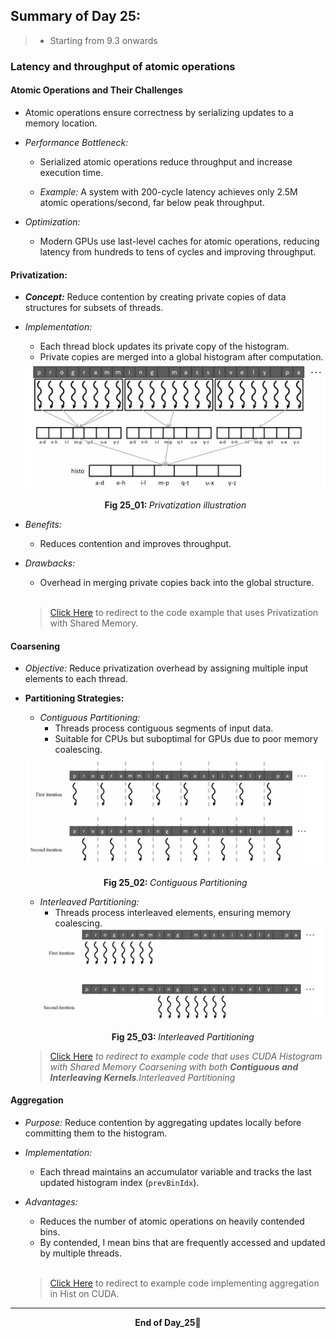 ## Summary of Day 25:

> * Starting from 9.3 onwards

### Latency and throughput of atomic operations

#### **Atomic Operations and Their Challenges**
- Atomic operations ensure correctness by serializing updates to a memory location.

- *Performance Bottleneck:*

    - Serialized atomic operations reduce throughput and increase execution time.

    - *Example:* A system with 200-cycle latency achieves only 2.5M atomic operations/second, far below peak throughput.

- *Optimization:*

    - Modern GPUs use last-level caches for atomic operations, reducing latency from hundreds to tens of cycles and improving throughput.

#### Privatization:

- ***Concept:*** Reduce contention by creating private copies of data structures for subsets of threads.

- *Implementation:*
    - Each thread block updates its private copy of the histogram.
    - Private copies are merged into a global histogram after computation.
    <div align="center">
        <img src= "./images/privatization.png" width="500px">
        <p><b>Fig 25_01: </b><i>Privatization illustration</i></p>
    </div>
- *Benefits:*
    - Reduces contention and improves throughput.

- *Drawbacks:*
    - Overhead in merging private copies back into the global structure.
<br><br>
    > [Click Here](privatization.cu) to redirect to the code example that uses Privatization with Shared Memory.

#### Coarsening
- *Objective:* Reduce privatization overhead by assigning multiple input elements to each thread.

- **Partitioning Strategies:**
    - *Contiguous Partitioning:*
        - Threads process contiguous segments of input data.
        - Suitable for CPUs but suboptimal for GPUs due to poor memory coalescing.

    <div align="center">
        <img src= "./images/contiguous.png" width="500px">
        <p><b>Fig 25_02: </b><i>Contiguous Partitioning</i></p>
    </div>

    - *Interleaved Partitioning:*
        - Threads process interleaved elements, ensuring memory coalescing.
        <div align="center">
        <img src= "./images/interleaved.png" width="500px">
        <p><b>Fig 25_03: </b><i>Interleaved Partitioning</i></p>
        </div>

    > [Click Here](./coarserning.cu) _to redirect to example code that uses CUDA Histogram with Shared Memory Coarsening with both **Contiguous and Interleaving Kernels**.Interleaved Partitioning_

#### Aggregation
- *Purpose:* Reduce contention by aggregating updates locally before committing them to the histogram.

- *Implementation:*
    - Each thread maintains an accumulator variable and tracks the last updated histogram index (`prevBinIdx`).

- *Advantages:*
    - Reduces the number of atomic operations on heavily contended bins.
    - By contended, I mean bins that are frequently accessed and updated by multiple threads.
<br><br>

    > [Click Here](aggregation.cu) to redirect to example code implementing aggregation in Hist on CUDA.
---
<div align="center">
    <b>
        End of Day_25🫡
    </b>
</div>
